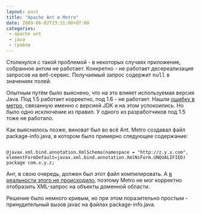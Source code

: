 ```yaml
---
layout: post
title: "Apache Ant и Metro"
date: 2009-06-02T23:31:00+07:00
categories:
 - apache ant
 - java
 - грабли
---
```


<div class='post'>
Столкнулся с такой проблемой - в некоторых случаях приложение, собранное антом не работает. Конкретно - не работает десереализация запросов на веб-сервис. Получаемый запрос содержит <tt>null</tt> в значениях полей.

Опытным путём было выяснено, что на это влияет используемая версия Java. Под 1.5 работает корректно, под 1.6 - не работает. Нашли <a href="https://jaxb.dev.java.net/guide/Runtime_Errors.html#Illegal_class_modifiers_for_package_info__0x1600">ошибку в метро</a>, связанную именно с версией JDK и на этом успокоились. Но было одно исключение из правил. У одного из разработчиков под 1.5 тоже не работало.

Как выяснилось позже, виноват был во всё Ant.
Metro создавал файл package-info.java, в котором было примерно следующее содержание:

<code>
@javax.xml.bind.annotation.XmlSchema(namespace = "http://z.y.x.com", elementFormDefault=javax.xml.bind.annotation.XmlNsForm.UNQUALIFIED)
package com.x.y.z;
</code>

Ант, в свою очередь, должен был этот файл компилировать. А <a href="http://ant.apache.org/manual/CoreTasks/javac.html">в реальности этого не происходило</a>, поэтому Metro не мог корректно отобразить XML-запрос на объекты доменной области.

Решение было немного кривым, но при этом поразительно простым - принудительный вызов javac на файлах package-info.java.</div>
